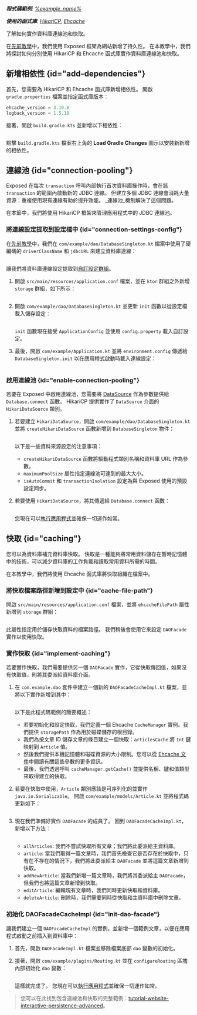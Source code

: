 [//]: # (title: 連線池和快取)

<show-structure for="chapter" depth="2"/>

<tldr>
<var name="example_name" value="tutorial-website-interactive-persistence-advanced"/>
<p>
    <b>程式碼範例</b>:
    <a href="https://github.com/ktorio/ktor-documentation/tree/%ktor_version%/codeSnippets/snippets/%example_name%">
        %example_name%
    </a>
</p>
<p>
<b>使用的函式庫</b>: <a href="https://github.com/brettwooldridge/HikariCP">HikariCP</a>, <a href="https://www.ehcache.org/">Ehcache</a>
</p>
</tldr>

<link-summary>了解如何實作資料庫連線池和快取。</link-summary>

在[先前教學](db-persistence.md)中，我們使用 Exposed 框架為網站新增了持久性。
在本教學中，我們將探討如何分別使用 HikariCP 和 Ehcache 函式庫實作資料庫連線池和快取。

## 新增相依性 {id="add-dependencies"}

首先，您需要為 HikariCP 和 Ehcache 函式庫新增相依性。
開啟 `gradle.properties` 檔案並指定函式庫版本：

```kotlin
ehcache_version = 3.10.8
logback_version = 1.5.18
```

接著，開啟 `build.gradle.kts` 並新增以下相依性：

```kotlin

```

點擊 `build.gradle.kts` 檔案右上角的 **Load Gradle Changes** 圖示以安裝新新增的相依性。

## 連線池 {id="connection-pooling"}

Exposed 在每次 `transaction` 呼叫內部執行首次資料庫操作時，會在該 `transaction` 的範圍內啟動新的 JDBC 連線。
但建立多個 JDBC 連線會消耗大量資源：重複使用現有連線有助於提升效能。
_連線池_機制解決了這個問題。

在本節中，我們將使用 HikariCP 框架來管理應用程式中的 JDBC 連線池。

### 將連線設定提取到設定檔中 {id="connection-settings-config"}

在[先前教學](db-persistence.md#connect_db)中，我們在 `com/example/dao/DatabaseSingleton.kt` 檔案中使用了硬編碼的 `driverClassName` 和 `jdbcURL` 來建立資料庫連線：

```kotlin

```

讓我們將資料庫連線設定提取到[自訂設定群組](server-configuration-file.topic)。

1. 開啟 `src/main/resources/application.conf` 檔案，並在 `ktor` 群組之外新增 `storage` 群組，如下所示：

   ```kotlin
   
   ```

2. 開啟 `com/example/dao/DatabaseSingleton.kt` 並更新 `init` 函數以從設定檔載入儲存設定：

   ```kotlin
   
   ```
   
   `init` 函數現在接受 `ApplicationConfig` 並使用 `config.property` 載入自訂設定。

3. 最後，開啟 `com/example/Application.kt` 並將 `environment.config` 傳遞給 `DatabaseSingleton.init` 以在應用程式啟動時載入連線設定：

   ```kotlin
   
   ```

### 啟用連線池 {id="enable-connection-pooling"}

若要在 Exposed 中啟用連線池，您需要將 [DataSource](https://docs.oracle.com/en/java/javase/19/docs/api/java.sql/javax/sql/DataSource.html) 作為參數提供給 `Database.connect` 函數。
HikariCP 提供實作了 `DataSource` 介面的 `HikariDataSource` 類別。

1. 若要建立 `HikariDataSource`，開啟 `com/example/dao/DatabaseSingleton.kt` 並將 `createHikariDataSource` 函數新增到 `DatabaseSingleton` 物件：

   ```kotlin
   
   ```

   以下是一些資料來源設定的注意事項：
     - `createHikariDataSource` 函數將驅動程式類別名稱和資料庫 URL 作為參數。
     - `maximumPoolSize` 屬性指定連線池可達到的最大大小。
     - `isAutoCommit` 和 `transactionIsolation` 設定為與 Exposed 使用的預設設定同步。

2. 若要使用 `HikariDataSource`，將其傳遞給 `Database.connect` 函數：

   ```kotlin
   
   ```

   您現在可以[執行應用程式](db-persistence.md#run_app)並確保一切運作如常。

## 快取 {id="caching"}

您可以為資料庫補充資料庫快取。
快取是一種能夠將常用資料儲存在暫時記憶體中的技術，可以減少資料庫的工作負載和讀取常用資料所需的時間。

在本教學中，我們將使用 Ehcache 函式庫將快取組織在檔案中。

### 將快取檔案路徑新增到設定中 {id="cache-file-path"}

開啟 `src/main/resources/application.conf` 檔案，並將 `ehcacheFilePath` 屬性新增到 `storage` 群組：

```kotlin

```

此屬性指定用於儲存快取資料的檔案路徑。
我們稍後會使用它來設定 `DAOFacade` 實作以使用快取。

### 實作快取 {id="implement-caching"}

若要實作快取，我們需要提供另一個 `DAOFacade` 實作，它從快取傳回值，如果沒有快取值，則將其委派給資料庫介面。

1. 在 `com.example.dao` 套件中建立一個新的 `DAOFacadeCacheImpl.kt` 檔案，並將以下實作新增到其中：

   ```kotlin
   
   ```

   以下是此程式碼範例的簡要概述：
     - 若要初始化和設定快取，我們定義一個 Ehcache `CacheManager` 實例。我們提供 `storagePath` 作為用於磁碟儲存的根目錄。
     - 我們為按文章 ID 儲存文章的條目建立一個快取：`articlesCache` 將 `Int` 鍵映射到 `Article` 值。
     - 然後我們提供本機記憶體和磁碟資源的大小限制。您可以從 [Ehcache 文件](https://www.ehcache.org/documentation/2.8/configuration/cache-size.html)中閱讀有關這些參數的更多資訊。
     - 最後，我們透過呼叫 `cacheManager.getCache()` 並提供名稱、鍵和值類型來取得建立的快取。

2. 若要在快取中使用，`Article` 類別應該是可序列化的並實作 `java.io.Serializable`。
   開啟 `com/example/models/Article.kt` 並將程式碼更新如下：

   ```kotlin
   
   ```

3. 現在我們準備好實作 `DAOFacade` 的成員了。
   回到 `DAOFacadeCacheImpl.kt`，新增以下方法：

   ```kotlin
   
   ```

   - `allArticles`: 我們不嘗試快取所有文章；我們將此委派給主資料庫。
   - `article`: 當我們取得一篇文章時，我們首先檢查它是否存在於快取中，只有在不存在的情況下，我們將此委派給主 `DAOFacade` 並將這篇文章新增到快取。
   - `addNewArticle`: 當我們新增一篇文章時，我們將其委派給主 `DAOFacade`，但我們也將這篇文章新增到快取。
   - `editArticle`: 編輯現有文章時，我們同時更新快取和資料庫。
   - `deleteArticle`: 刪除時，我們需要同時從快取和主資料庫中刪除文章。

### 初始化 DAOFacadeCacheImpl {id="init-dao-facade"}

讓我們建立一個 `DAOFacadeCacheImpl` 的實例，並新增一個範例文章，以便在應用程式啟動之前插入到資料庫中：

1. 首先，開啟 `DAOFacadeImpl.kt` 檔案並移除檔案底部 `dao` 變數的初始化。

2. 接著，開啟 `com/example/plugins/Routing.kt` 並在 `configureRouting` 區塊內部初始化 `dao` 變數：

   ```kotlin
   
   ```

   這樣就完成了。
   您現在可以[執行應用程式](db-persistence.md#run_app)並確保一切運作如常。

> 您可以在此找到包含連線池和快取的完整範例：[tutorial-website-interactive-persistence-advanced](https://github.com/ktorio/ktor-documentation/tree/%ktor_version%/codeSnippets/snippets/tutorial-website-interactive-persistence-advanced)。